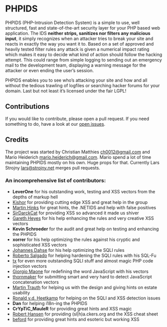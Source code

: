 # PHPIDS

PHPIDS (PHP-Intrusion Detection System) is a simple to use, well structured, fast and state-of-the-art
security layer for your PHP based web application. The IDS **neither strips, sanitizes nor filters any
malicious input**, it simply recognizes when an attacker tries to break your site and reacts in exactly
the way you want it to. Based on a set of approved and heavily tested filter rules any attack is given a
numerical impact rating which makes it easy to decide what kind of action should follow the hacking attempt.
This could range from simple logging to sending out an emergency mail to the development team, displaying
a warning message for the attacker or even ending the user’s session.

PHPIDS enables you to see who’s attacking your site and how and all without the tedious trawling of
logfiles or searching hacker forums for your domain. Last but not least it’s licensed under the fair LGPL!


## Contributions

If you would like to contribute, please open a pull request. If you need something to do, have a look at our
[open issues](https://github.com/PHPIDS/PHPIDS/issues).


## Credits

The project was started by Christian Matthies <ch0012@gmail.com> and Mario Heiderich <mario.heiderich@gmail.com>.
Mario spend a lot of time maintaining PHPIDS mostly on his own. Huge props for that. Currently Lars Strojny <lars@strojny.net>
merges pull requests.

### An incomprehensive list of contributors:

 - **LeverOne** for his outstanding work, testing and XSS vectors from the depths of markup hell
 - [Kishor](http://wasjournal.blogspot.com/) for providing cutting edge XSS and great help in the group
 - [Martin Hinks](http://www.the-mice.co.uk/switch/) for great hints, the .NETIDS and help with false positives
 - [SirDarckCat](http://sirdarckcat.blogspot.com) for providing XSS so advanced it made us shiver
 - [Gareth Heyes](http://thespanner.co.uk/) for his help enhancing the rules and very creative XSS vectors
 - **Kevin Schroeder** for the audit and great help on testing and enhancing the PHPIDS
 - **xorrer** for his help optimizing the rules against his cryptic and sophisticated XSS vectors
 - [Johannes Dahse](http://websec.wordpress.com/) for his help optimizing the SQLI rules
 - [Roberto Salgado](http://websec.ca/) for helping hardening the SQLI rules with his SQL-Fu
 - [tx](http://lowtechlive.com/) for even more outstanding SQLI stuff and almost magic PHP code injection vectors
 - [Giorgio Maone](http://hackademix.net/) for redefining the word JavaScript with his vectors
 - [thornmaker](http://p42.us/) for submitting smart and very hard to detect JavaScript concatenation vectors
 - [Martin Trauth](http://www.pix7.de/blog/) for helping us with the design and giving hints on estate usability
 - [Ronald v.d. Heetkamp](http://0x000000.com/) for helping on the SQLI and XSS detection issues
 - **Dan** for helping i18n-ing the PHPIDS
 - **CrYpTiC_MauleR** for providing great hints and XSS magic
 - [Robert Hansen](http://www.ha.ckers.org/) for providing (sl|h)a.ckers.org and the XSS cheat sheet
 - [beford](http://blog.beford.org/) for providing great hints and esoteric but working XSS

